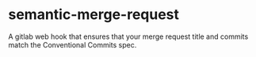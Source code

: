 # semantic-merge-request
A gitlab web hook  that ensures that your merge request title and commits match the Conventional Commits spec.

